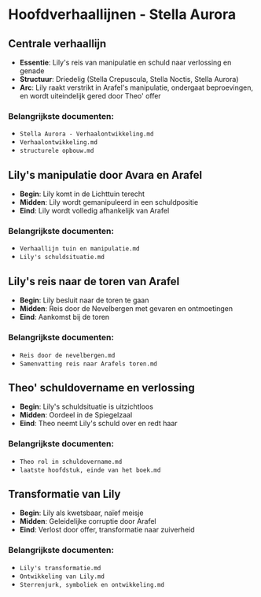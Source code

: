 # Hoofdverhaallijnen - Stella Aurora

## Centrale verhaallijn

- **Essentie**: Lily's reis van manipulatie en schuld naar verlossing en genade
- **Structuur**: Driedelig (Stella Crepuscula, Stella Noctis, Stella Aurora)
- **Arc**: Lily raakt verstrikt in Arafel's manipulatie, ondergaat beproevingen, en wordt uiteindelijk gered door Theo' offer

### Belangrijkste documenten:

- `Stella Aurora - Verhaalontwikkeling.md`
- `Verhaalontwikkeling.md`
- `structurele opbouw.md`

## Lily's manipulatie door Avara en Arafel

- **Begin**: Lily komt in de Lichttuin terecht
- **Midden**: Lily wordt gemanipuleerd in een schuldpositie
- **Eind**: Lily wordt volledig afhankelijk van Arafel

### Belangrijkste documenten:

- `Verhaallijn tuin en manipulatie.md`
- `Lily's schuldsituatie.md`

## Lily's reis naar de toren van Arafel

- **Begin**: Lily besluit naar de toren te gaan
- **Midden**: Reis door de Nevelbergen met gevaren en ontmoetingen
- **Eind**: Aankomst bij de toren

### Belangrijkste documenten:

- `Reis door de nevelbergen.md`
- `Samenvatting reis naar Arafels toren.md`

## Theo' schuldovername en verlossing

- **Begin**: Lily's schuldsituatie is uitzichtloos
- **Midden**: Oordeel in de Spiegelzaal
- **Eind**: Theo neemt Lily's schuld over en redt haar

### Belangrijkste documenten:

- `Theo rol in schuldovername.md`
- `laatste hoofdstuk, einde van het boek.md`

## Transformatie van Lily

- **Begin**: Lily als kwetsbaar, naïef meisje
- **Midden**: Geleidelijke corruptie door Arafel
- **Eind**: Verlost door offer, transformatie naar zuiverheid

### Belangrijkste documenten:

- `Lily's transformatie.md`
- `Ontwikkeling van Lily.md`
- `Sterrenjurk, symboliek en ontwikkeling.md`